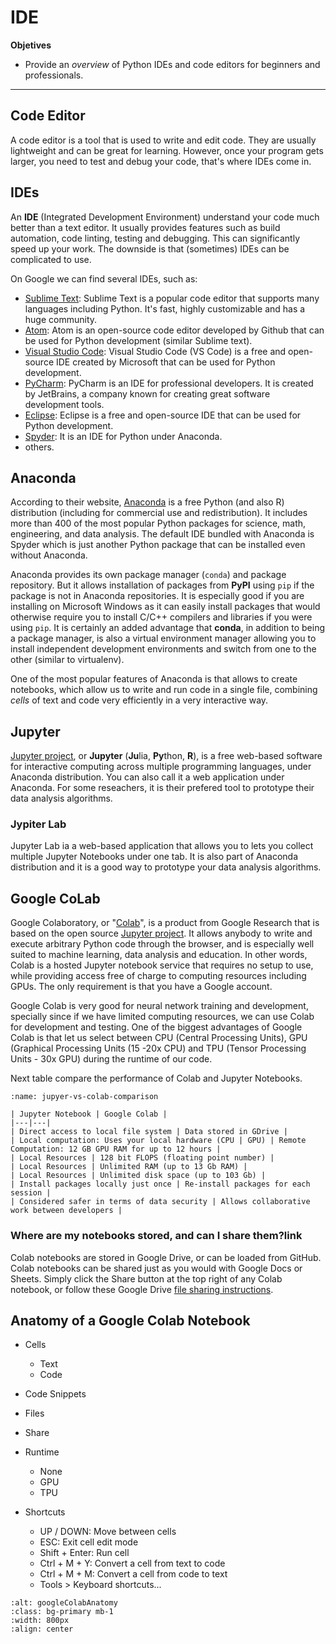 # IDE

**Objetives**
* Provide an *overview* of Python IDEs and code editors for beginners and professionals.
---

## Code Editor
A code editor is a tool that is used to write and edit code. They are usually lightweight and can be great for learning. However, once your program gets larger, you need to test and debug your code, that's where IDEs come in.

## IDEs

An **IDE** (Integrated Development Environment) understand your code much better than a text editor. It usually provides features such as build automation, code linting, testing and debugging. This can significantly speed up your work. The downside is that (sometimes) IDEs can be complicated to use.

On Google we can find several IDEs, such as: 

* [Sublime Text](https://www.sublimetext.com/): Sublime Text is a popular code editor that supports many languages including Python. It's fast, highly customizable and has a huge community.
* [Atom](https://atom.io/): Atom is an open-source code editor developed by Github that can be used for Python development (similar Sublime text).
* [Visual Studio Code](https://code.visualstudio.com/): Visual Studio Code (VS Code) is a free and open-source IDE created by Microsoft that can be used for Python development.
* [PyCharm](https://www.jetbrains.com/pycharm/): PyCharm is an IDE for professional developers. It is created by JetBrains, a company known for creating great software development tools.
* [Eclipse](https://www.eclipse.org/): Eclipse is a free and open-source IDE that can be used for Python development.
* [Spyder](https://www.spyder-ide.org/): It is an IDE for Python under Anaconda.
* others.

## Anaconda
According to their website, [Anaconda](https://www.anaconda.com/products/distribution) is a free Python (and also R) distribution (including for commercial use and redistribution). It includes more than 400 of the most popular Python packages for science, math, engineering, and data analysis. The default IDE bundled with Anaconda is Spyder which is just another Python package that can be installed even without Anaconda.

Anaconda provides its own package manager (```conda```) and package repository. But it allows installation of packages from **PyPI** using ```pip``` if the package is not in Anaconda repositories. It is especially good if you are installing on Microsoft Windows as it can easily install packages that would otherwise require you to install C/C++ compilers and libraries if you were using ```pip```. It is certainly an added advantage that **conda**, in addition to being a package manager, is also a virtual environment manager allowing you to install independent development environments and switch from one to the other (similar to virtualenv).

One of the most popular features of Anaconda is that allows to create notebooks, which allow us to write and run code in a single file, combining *cells* of text and code very efficiently in a very interactive way.

## Jupyter

[Jupyter project](https://github.com/jupyter/), or **Jupyter** (**Ju**lia, **Py**thon, **R**), is a free web-based software for interactive computing across multiple programming languages, under Anaconda distribution. You can also call it a web application under Anaconda. For some reseachers, it is their prefered tool to prototype their data analysis algorithms.

### Jypiter Lab
Jupyter Lab ia a web-based application that allows you to lets you collect multiple Jupyter Notebooks under one tab. It is also part of Anaconda distribution and it is a good way to prototype your data analysis algorithms.

## Google CoLab
Google Colaboratory, or "[Colab](https://colab.research.google.com/)", is a product from Google Research that is based on the open source [Jupyter project](https://github.com/jupyter/). It allows anybody to write and execute arbitrary Python code through the browser, and is especially well suited to machine learning, data analysis and education. In other words, Colab is a hosted Jupyter notebook service that requires no setup to use, while providing access free of charge to computing resources including GPUs. The only requirement is that you have a Google account.

Google Colab is very good for neural network training and development, specially since if we have limited computing resources, we can use Colab for development and testing. One of the biggest advantages of Google Colab is that let us select between CPU (Central Processing Units), GPU (Graphical Processing Units (15 -20x CPU) and TPU (Tensor Processing Units - 30x GPU) during the runtime of our code. 

Next table compare the performance of Colab and Jupyter Notebooks.

```{table} Jupyer vs Colab
:name: jupyer-vs-colab-comparison

| Jupyter Notebook | Google Colab |
|---|---|
| Direct access to local file system | Data stored in GDrive |
| Local computation: Uses your local hardware (CPU | GPU) | Remote Computation: 12 GB GPU RAM for up to 12 hours |
| Local Resources | 128 bit FLOPS (floating point number) |
| Local Resources | Unlimited RAM (up to 13 Gb RAM) |
| Local Resources | Unlimited disk space (up to 103 Gb) |
| Install packages locally just once | Re-install packages for each session |
| Considered safer in terms of data security | Allows collaborative work between developers |
```

### Where are my notebooks stored, and can I share them?link
Colab notebooks are stored in Google Drive, or can be loaded from GitHub. Colab notebooks can be shared just as you would with Google Docs or Sheets. Simply click the Share button at the top right of any Colab notebook, or follow these Google Drive [file sharing instructions](https://support.google.com/drive/answer/2494822?co=GENIE.Platform%3DDesktop&hl=en).

## Anatomy of a Google Colab Notebook

* Cells
  - Text
  - Code
* Code Snippets
* Files
* Share
* Runtime
  - None
  - GPU
  - TPU

* Shortcuts
  - UP / DOWN: Move between cells
  - ESC: Exit cell edit mode
  - Shift + Enter: Run cell
  - Ctrl + M + Y: Convert a cell from text to code
  - Ctrl + M + M: Convert a cell from code to text
  - Tools > Keyboard shortcuts...


```{image} ../images/section1/googleColabAnatomy.png
:alt: googleColabAnatomy
:class: bg-primary mb-1
:width: 800px
:align: center
```
